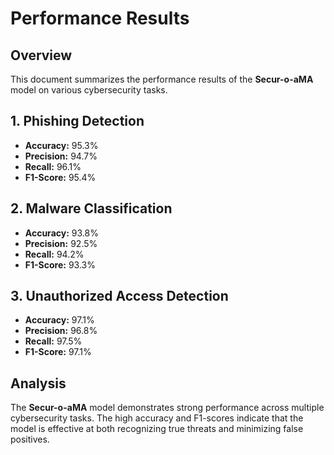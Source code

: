 # Performance Results

## Overview
This document summarizes the performance results of the **Secur-o-aMA** model on various cybersecurity tasks.

## 1. Phishing Detection
- **Accuracy:** 95.3%
- **Precision:** 94.7%
- **Recall:** 96.1%
- **F1-Score:** 95.4%

## 2. Malware Classification
- **Accuracy:** 93.8%
- **Precision:** 92.5%
- **Recall:** 94.2%
- **F1-Score:** 93.3%

## 3. Unauthorized Access Detection
- **Accuracy:** 97.1%
- **Precision:** 96.8%
- **Recall:** 97.5%
- **F1-Score:** 97.1%

## Analysis
The **Secur-o-aMA** model demonstrates strong performance across multiple cybersecurity tasks. The high accuracy and F1-scores indicate that the model is effective at both recognizing true threats and minimizing false positives.
